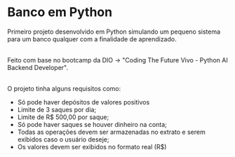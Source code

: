 # Banco em Python<br>
Primeiro projeto desenvolvido em Python simulando um pequeno sistema para um banco qualquer com a finalidade de aprendizado.<br>
<br>

Feito com base no bootcamp da DIO -> "Coding The Future Vivo - Python AI Backend Developer".<br>
<br>

O projeto tinha alguns requisitos como:
<ul>
  <li>Só pode haver depósitos de valores positivos</li>
  <li>Limite de 3 saques por dia;</li>
  <li>Limite de R$ 500,00 por saque;</li>
  <li>Só pode haver saques se houver dinheiro na conta;</li>
  <li>Todas as operações devem ser armazenadas no extrato e serem exibidos caso o usuário deseje;</li>
  <li>Os valores devem ser exibidos no formato real (R$)</li>
</ul>
